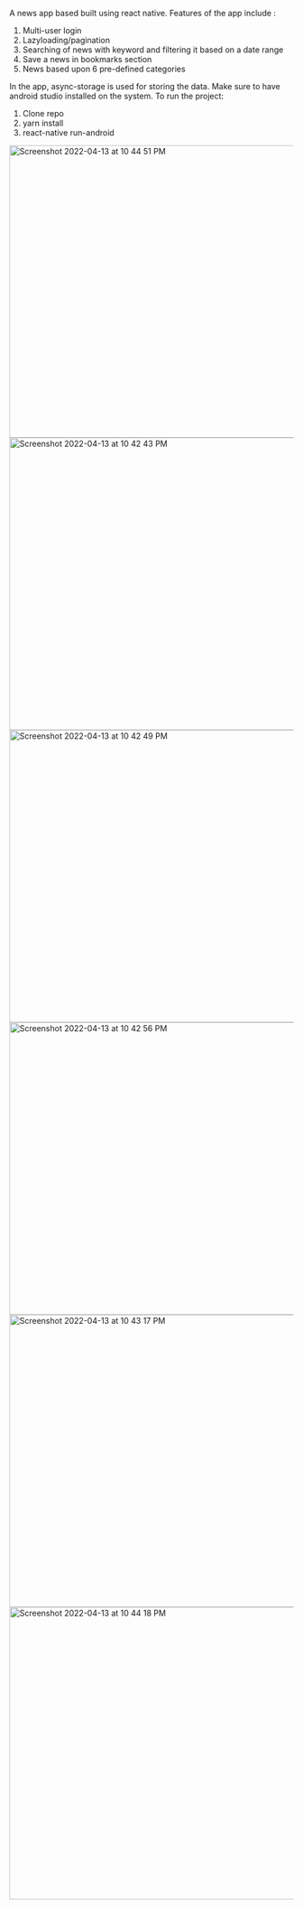A news app based built using react native.
Features of the app include : 
1. Multi-user login
2. Lazyloading/pagination
3. Searching of news with keyword and filtering it based on a date range
4. Save a news in bookmarks section
5. News based upon 6 pre-defined categories

In the app, async-storage is used for storing the data.
Make sure to have android studio installed on the system.
To run the project:
1. Clone repo
2. yarn install
3. react-native run-android

<img width="518" alt="Screenshot 2022-04-13 at 10 44 51 PM" src="https://user-images.githubusercontent.com/75309572/163252999-c17ea2de-480c-4054-9526-7edd97feb005.png">
<img width="518" alt="Screenshot 2022-04-13 at 10 42 43 PM" src="https://user-images.githubusercontent.com/75309572/163253080-431de42e-4865-4cad-9768-d1dc57aec16c.png">
<img width="518" alt="Screenshot 2022-04-13 at 10 42 49 PM" src="https://user-images.githubusercontent.com/75309572/163253089-5b0f341c-b85c-48bc-9c77-a32e50d8a369.png">
<img width="518" alt="Screenshot 2022-04-13 at 10 42 56 PM" src="https://user-images.githubusercontent.com/75309572/163253105-c721805c-2beb-44fc-97d6-d1772df9d97d.png">
<img width="518" alt="Screenshot 2022-04-13 at 10 43 17 PM" src="https://user-images.githubusercontent.com/75309572/163253107-7743c421-84c9-4069-9e13-c7cc2bf6c0a4.png">
<img width="518" alt="Screenshot 2022-04-13 at 10 44 18 PM" src="https://user-images.githubusercontent.com/75309572/163253116-dfcde6fb-e4df-4cf1-9d11-9d3692b8adcd.png">
